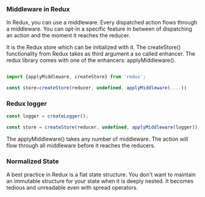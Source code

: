 ### Middleware in Redux

In Redux, you can use a middleware. Every dispatched action flows through a middleware. You can opt-in a specific feature in between of dispatching an action and the moment it reaches the reducer.

It is the Redux store which can be initialized with it. The createStore() functionality from Redux takes as third argument a so called enhancer. The redux library comes with one of the enhancers: applyMiddleware().

```javascript

import {applyMiddleware, createStore} from 'redux';

const store=createStore(reducer, undefined, applyMiddleware(....))


```

### Redux logger

```javascript
const logger = createLogger();

const store = createStore(reducer, undefined, applyMiddleware(logger));
```

The applyMiddleware() takes any number of middleware. The action will flow through all middleware before it reaches the reducers.

### Normalized State

A best practice in Redux is a flat state structure. You don't want to maintain an immutable structure for your state when it is deeply nested. It becomes tedious and unreadable even with spread operators.


